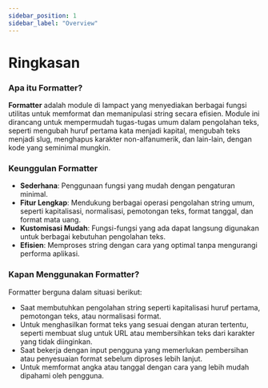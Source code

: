 ```yaml
---
sidebar_position: 1
sidebar_label: "Overview"
---
```


# Ringkasan

### Apa itu Formatter?

**Formatter** adalah module di Iampact yang menyediakan berbagai fungsi utilitas untuk memformat dan memanipulasi string secara efisien. Module ini dirancang untuk mempermudah tugas-tugas umum dalam pengolahan teks, seperti mengubah huruf pertama kata menjadi kapital, mengubah teks menjadi slug, menghapus karakter non-alfanumerik, dan lain-lain, dengan kode yang seminimal mungkin.

### Keunggulan Formatter

- **Sederhana**: Penggunaan fungsi yang mudah dengan pengaturan minimal.
- **Fitur Lengkap**: Mendukung berbagai operasi pengolahan string umum, seperti kapitalisasi, normalisasi, pemotongan teks, format tanggal, dan format mata uang.
- **Kustomisasi Mudah**: Fungsi-fungsi yang ada dapat langsung digunakan untuk berbagai kebutuhan pengolahan teks.
- **Efisien**: Memproses string dengan cara yang optimal tanpa mengurangi performa aplikasi.

### Kapan Menggunakan Formatter?

Formatter berguna dalam situasi berikut:

- Saat membutuhkan pengolahan string seperti kapitalisasi huruf pertama, pemotongan teks, atau normalisasi format.
- Untuk menghasilkan format teks yang sesuai dengan aturan tertentu, seperti membuat slug untuk URL atau membersihkan teks dari karakter yang tidak diinginkan.
- Saat bekerja dengan input pengguna yang memerlukan pembersihan atau penyesuaian format sebelum diproses lebih lanjut.
- Untuk memformat angka atau tanggal dengan cara yang lebih mudah dipahami oleh pengguna.
